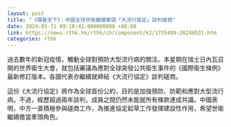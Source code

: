 ```yaml
---
layout: post
title: "《環看天下》：中國支持世衛繼續牽頭「大流行協定」談判磋商"
date: 2024-05-31 09:18:41.000000000 +08:00
link: https://news.rthk.hk/rthk/ch/component/k2/1755489-20240531.htm
categories: rthk
---
```


過去數年的新冠疫情，觸動全球對預防大型流行病的關注。本星期在瑞士日內瓦召開的世界衛生大會，就包括審議為應對全球突發公共衛生事件的《國際衛生條例》最新修訂版本。各國代表亦繼續就締結《大流行協定》談判磋商。

這份《大流行協定》將作為全球首份公約，目的是加強預防、防範和應對大型流行病。不過，經歷超過兩年談判，成員之間仍然未能就所有條款達成共識。中國表明，中方一直積極參與磋商工作，為推進協定起草工作發揮建設性作用，希望世衛繼續擔當牽頭角色。
